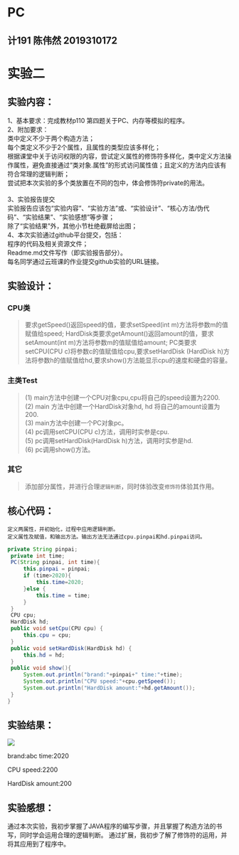 # PC

## 计191 陈伟然 2019310172

# 实验二

## 实验内容：

1、基本要求：完成教材p110 第四题关于PC、内存等模拟的程序。<br>
2、附加要求：<br>
   类中定义不少于两个构造方法；<br>
   每个类定义不少于2个属性，且属性的类型应该多样化；<br>
   根据课堂中关于访问权限的内容，尝试定义属性的修饰符多样化，类中定义方法操作属性，避免直接通过“类对象.属性”的形式访问属性值；且定义的方法内应该有符合常理的逻辑判断；<br>
   尝试把本次实验的多个类放置在不同的包中，体会修饰符private的用法。<br>  
3、实验报告提交<br>
   实验报告应该包“实验内容”、“实验方法”或、“实验设计”、“核心方法/伪代码”、“实验结果”、“实验感想”等步骤；<br>
   除了“实验结果”外，其他小节杜绝截屏给出图；<br>
4、本次实验通过github平台提交，包括：<br>
   程序的代码及相关资源文件；<br>
   Readme.md文件写作（即实验报告部分）。<br>
   每名同学通过云班课的作业提交github实验的URL链接。<br>

## 实验设计：

### CPU类<br>
>要求getSpeed()返回speed的值，要求setSpeed(int m)方法将参数m的值赋值给speed; HardDisk类要求getAmount()返回amount的值，要求setAmount(int m)方法将参数m的值赋值给amount; PC类要求setCPU(CPU c)将参数c的值赋值给cpu,要求setHardDisk (HardDisk h)方法将参数h的值赋值给hd,要求show()方法能显示cpu的速度和硬盘的容量。<br>
### 主类Test<br>
>(1) main方法中创建一个CPU对象cpu,cpu将自己的speed设置为2200.<br>
>(2) main 方法中创建一个HardDisk对象hd, hd 将自己的amount设置为200.<br>
>(3) main方法中创建一个PC对象pc。<br>
>(4) pc调用setCPU(CPU c)方法，调用时实参是cpu.<br>
>(5) pc调用setHardDisk(HardDisk h)方法，调用时实参是hd.<br>
>(6) pc调用show()方法。<br>
### 其它<br>
>添加部分属性，并进行合理`逻辑判断`，同时体验改变`修饰符`体验其作用。

## 核心代码：

    定义两属性，并初始化，过程中应用逻辑判断。
    定义属性及赋值，和输出方法。输出方法无法通过cpu.pinpai和hd.pinpai访问。
    
   ```JAVA
   private String pinpai;
    private int time;
    PC(String pinpai, int time){
        this.pinpai = pinpai;
        if (time>2020){
            this.time=2020;
        }else {
            this.time = time;
        }
    }
    CPU cpu;
    HardDisk hd;
    public void setCpu(CPU cpu) {
        this.cpu = cpu;
    }
    public void setHardDisk(HardDisk hd) {
        this.hd = hd;
    }
    public void show(){
        System.out.println("brand:"+pinpai+" time:"+time);
        System.out.println("CPU speed:"+cpu.getSpeed());
        System.out.println("HardDisk amount:"+hd.getAmount());
    }
}
```

## 实验结果：

![](http://www.baidu.com/img/bdlogo.gif"运行结果") 

brand:abc time:2020

CPU speed:2200

HardDisk amount:200
   
## 实验感想：

   通过本次实验，我初步掌握了JAVA程序的编写步骤，并且掌握了构造方法的书写，同时学会运用合理的逻辑判断。     通过扩展，我初步了解了修饰符的运用，并将其应用到了程序中。
